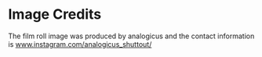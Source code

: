 # Image Credits
The film roll image was produced by analogicus and the contact information is www.instagram.com/analogicus_shuttout/
